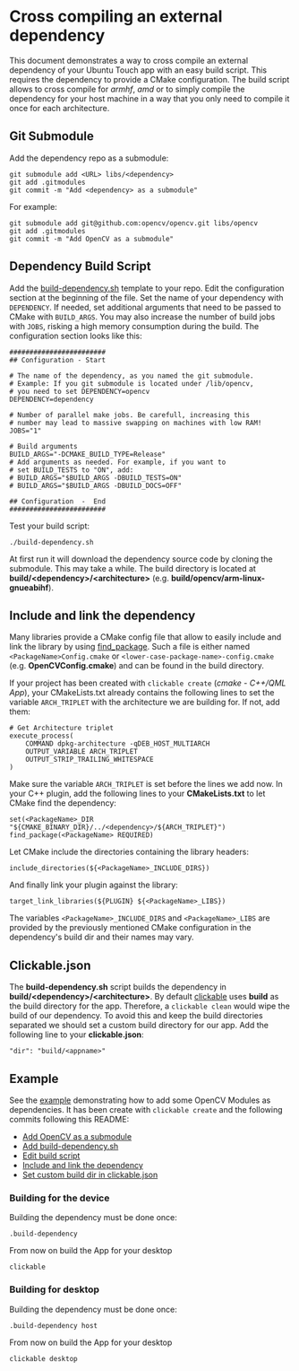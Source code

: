# Cross compiling an external dependency

This document demonstrates a way to cross compile an external dependency of your Ubuntu Touch app with an easy build script. This requires the
dependency to provide a CMake configuration. The build script allows
to cross compile for *armhf*, *amd* or to simply compile
the dependency for your host machine in a way that you
only need to compile it once for each architecture.

## Git Submodule
Add the dependency repo as a submodule:

```
git submodule add <URL> libs/<dependency>
git add .gitmodules
git commit -m "Add <dependency> as a submodule"
```

For example:
```
git submodule add git@github.com:opencv/opencv.git libs/opencv
git add .gitmodules
git commit -m "Add OpenCV as a submodule"
```

## Dependency Build Script
Add the [build-dependency.sh](https://github.com/jonnius/UTAppDependencyDemo/blob/master/build-dependency.sh) template to your repo. Edit the
configuration section at the beginning of the file. Set the name
of your dependency with `DEPENDENCY`. If needed, set additional
arguments that need to be passed to CMake with `BUILD_ARGS`.
You may also increase the number of build jobs with `JOBS`, risking a high
memory consumption during the build. The configuration section
looks like this:


```
########################
## Configuration - Start

# The name of the dependency, as you named the git submodule.
# Example: If you git submodule is located under /lib/opencv,
# you need to set DEPENDENCY=opencv
DEPENDENCY=dependency

# Number of parallel make jobs. Be carefull, increasing this
# number may lead to massive swapping on machines with low RAM!
JOBS="1"

# Build arguments
BUILD_ARGS="-DCMAKE_BUILD_TYPE=Release"
# Add arguments as needed. For example, if you want to
# set BUILD_TESTS to "ON", add:
# BUILD_ARGS="$BUILD_ARGS -DBUILD_TESTS=ON"
# BUILD_ARGS="$BUILD_ARGS -DBUILD_DOCS=OFF"

## Configuration  -  End
########################
```

Test your build script:

```
./build-dependency.sh
```

At first run it will download the dependency
source code by cloning the submodule. This may take a while. The build directory is located at **build/<dependency\>/<architecture\>** (e.g. **build/opencv/arm-linux-gnueabihf**).

## Include and link the dependency
Many libraries provide a CMake config file that allow to easily
include and link the library by using
[find_package](https://cmake.org/cmake/help/latest/command/find_package.html).
Such a file is either named `<PackageName>Config.cmake` or
`<lower-case-package-name>-config.cmake` (e.g. **OpenCVConfig.cmake**) and can be found in the
build directory.

If your project has been created with `clickable create` (*cmake - C++/QML App*), your CMakeLists.txt already contains the
following lines to set the variable `ARCH_TRIPLET` with
the architecture we are building for. If not, add them:

```
# Get Architecture triplet
execute_process(
    COMMAND dpkg-architecture -qDEB_HOST_MULTIARCH
    OUTPUT_VARIABLE ARCH_TRIPLET
    OUTPUT_STRIP_TRAILING_WHITESPACE
)
```

Make sure the variable `ARCH_TRIPLET` is set before the lines
we add now.
In your C++ plugin, add the following lines to your **CMakeLists.txt**
to let CMake find the dependency:

```
set(<PackageName>_DIR "${CMAKE_BINARY_DIR}/../<dependency>/${ARCH_TRIPLET}")
find_package(<PackageName> REQUIRED)
```

Let CMake include the directories containing the library headers:

```
include_directories(${<PackageName>_INCLUDE_DIRS})
```

And finally link your plugin against the library:

```
target_link_libraries(${PLUGIN} ${<PackageName>_LIBS})
```
The variables `<PackageName>_INCLUDE_DIRS` and `<PackageName>_LIBS`
are provided by the previously mentioned CMake configuration in the
dependency's build dir and their names may vary.

## Clickable.json
The **build-dependency.sh** script builds the dependency in **build/<dependency\>/<architecture\>**. By default [clickable](http://clickable.bhdouglass.com/en/latest/)
 uses **build** as the build directory for the app.
 Therefore, a `clickable clean` would
wipe the build of our dependency. To avoid this and keep the build
directories separated we should set
a custom build directory for our app. Add the following line to
your **clickable.json**:

```
"dir": "build/<appname>"
```

## Example
See the [example](https://github.com/jonnius/UTAppDependencyDemo/tree/master/example) demonstrating how to add some OpenCV Modules as dependencies. It has been create with `clickable create` and the following commits following this README:

 - [Add OpenCV as a submodule](https://github.com/jonnius/UTAppDependencyDemo/commit/3664269e6b71bef22458396b448e4b9593e96a4e)
 - [Add build-dependency.sh](https://github.com/jonnius/UTAppDependencyDemo/commit/7eeeef0b802153b65bdd6f3f28e0227b9ada0bc2#diff-1a79a4d60de6718e8e5b326e338ae533)
 - [Edit build script](https://github.com/jonnius/UTAppDependencyDemo/commit/ac9b9fbbf03fa5b81407f0ef4da6eb5108789c69#diff-1a79a4d60de6718e8e5b326e338ae533)
 - [Include and link the dependency](https://github.com/jonnius/UTAppDependencyDemo/commit/1a62f4930bb4bfb3944b5113d50852f97e76822f#diff-1a79a4d60de6718e8e5b326e338ae533)
 - [Set custom build dir in clickable.json](https://github.com/jonnius/UTAppDependencyDemo/commit/0d1eca4789cd752d4f0c5c427c8637a7d51671ec#diff-1a79a4d60de6718e8e5b326e338ae533)
 

### Building for the device
Building the dependency must be done once:
```
.build-dependency
```
From now on build the App for your desktop
```
clickable
```
 
### Building for desktop
Building the dependency must be done once:
```
.build-dependency host
```
From now on build the App for your desktop
```
clickable desktop
```

